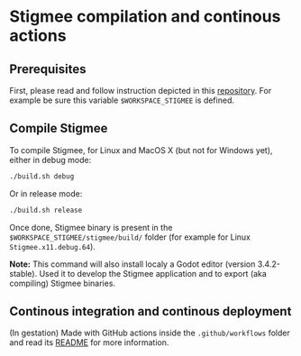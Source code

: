 # Stigmee compilation and continous actions

## Prerequisites

First, please read and follow instruction depicted in this [repository](https://github.com/stigmee/manifest).
For example be sure this variable `$WORKSPACE_STIGMEE` is defined.

## Compile Stigmee

To compile Stigmee, for Linux and MacOS X (but not for Windows yet), either in debug mode:

```bash
./build.sh debug
```

Or in release mode:

```bash
./build.sh release
```

Once done, Stigmee binary is present in the `$WORKSPACE_STIGMEE/stigmee/build/` folder (for example for Linux `Stigmee.x11.debug.64`).

**Note:** This command will also install localy a Godot editor (version 3.4.2-stable). Used it to develop the Stigmee
application and to export (aka compiling) Stigmee binaries.

## Continous integration and continous deployment

(In gestation) Made with GitHub actions inside the `.github/workflows` folder and read its [README](.github/workflows/README.md) for more
information.
